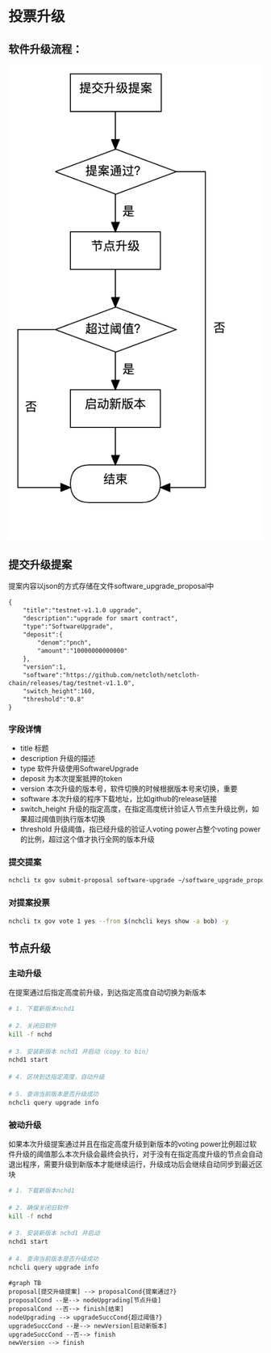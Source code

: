 # 投票升级
## 软件升级流程：
![流程图](../images/upgradeFlowchart.png)


## 提交升级提案
提案内容以json的方式存储在文件software_upgrade_proposal中
``` text
{
    "title":"testnet-v1.1.0 upgrade",
    "description":"upgrade for smart contract",
    "type":"SoftwareUpgrade",
    "deposit":{
        "denom":"pnch",
        "amount":"10000000000000"
    },
    "version":1,
    "software":"https://github.com/netcloth/netcloth-chain/releases/tag/testnet-v1.1.0",
    "switch_height":160,
    "threshold":"0.8"
}
```

### 字段详情
- title 标题
- description 升级的描述
- type 软件升级使用SoftwareUpgrade
- deposit 为本次提案抵押的token
- version 本次升级的版本号，软件切换的时候根据版本号来切换，重要
- software 本次升级的程序下载地址，比如github的release链接
- switch_height 升级的指定高度，在指定高度统计验证人节点生升级比例，如果超过阈值则执行版本切换
- threshold 升级阈值，指已经升级的验证人voting power占整个voting power的比例，超过这个值才执行全网的版本升级

### 提交提案
``` sh
nchcli tx gov submit-proposal software-upgrade ~/software_upgrade_proposal --from $(nchcli keys show -a bob) -y
```

### 对提案投票
``` sh
nchcli tx gov vote 1 yes --from $(nchcli keys show -a bob) -y
```

## 节点升级
### 主动升级
在提案通过后指定高度前升级，到达指定高度自动切换为新版本
``` sh
# 1. 下载新版本nchd1

# 2. 关闭旧软件
kill -f nchd

# 3. 安装新版本 nchd1 并启动（copy to bin）
nchd1 start

# 4. 区块到达指定高度，自动升级

# 5. 查询当前版本是否升级成功
nchcli query upgrade info
```

### 被动升级
如果本次升级提案通过并且在指定高度升级到新版本的voting power比例超过软件升级的阈值那么本次升级会最终会执行，对于没有在指定高度升级的节点会自动退出程序，需要升级到新版本才能继续运行，升级成功后会继续自动同步到最近区块

``` sh
# 1. 下载新版本nchd1

# 2. 确保关闭旧软件
kill -f nchd

# 3. 安装新版本 nchd1 并启动
nchd1 start

# 4. 查询当前版本是否升级成功
nchcli query upgrade info
```

```mermaid
#graph TB
proposal[提交升级提案] --> proposalCond{提案通过?}
proposalCond --是--> nodeUpgrading[节点升级]
proposalCond --否--> finish[结束]
nodeUpgrading --> upgradeSuccCond{超过阈值?}
upgradeSuccCond --是--> newVersion[启动新版本]
upgradeSuccCond --否--> finish
newVersion --> finish
```
